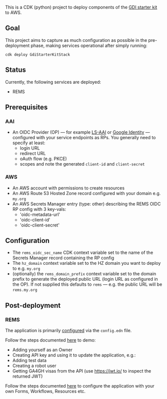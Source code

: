 This is a CDK (python) project to deploy components of the [GDI starter kit](
https://gdi.onemilliongenomes.eu/gdi-starter-kit.html) to AWS.

## Goal

This project aims to capture as much configuration as possible in the
pre-deployment phase, making services operational after simply running:
```
cdk deploy GdiStarterKitStack
``` 

## Status

Currently, the following services are deployed:
 * REMS

## Prerequisites

### AAI

* An OIDC Provider (OP) — for example [LS-AAI](
  https://services.aai.lifescience-ri.eu/spreg/) or [Google Identity](
  https://console.cloud.google.com/apis/credentials) — configured with your
  service endpoints as RPs. You generally need to specify at least:
  * login URL
  * redirect URL
  * oAuth flow (e.g. PKCE)
  * scopes
  and note the generated `client-id` and `client-secret`

### AWS

* An AWS account with permissions to create resources
* An AWS Route 53 Hosted Zone record configured with your domain e.g. `my.org`
* An AWS Secrets Manager entry (type: other) describing the REMS OIDC RP config
  with 3 key-vals:
  - 'oidc-metadata-url'
  - 'oidc-client-id'
  - 'oidc-client-secret'

## Configuration

* The `rems_oidc_sec_name` CDK context variable set to the name of the Secrets
  Manager record containing the RP config
* The `hz_domain` context variable set to the HZ domain you want to deploy to
  e.g. `my.org`
* (optionally) the `rems_domain_prefix` context variable set to the domain
  prefix to generate the deployed public URL (login URL as configured in the
  OP). If not supplied this defaults to `rems` — e.g. the public URL will be
  `rems.my.org`

## Post-deployment

### REMS

The application is primarily [configured](https://github.com/CSCfi/rems/blob/master/docs/configuration.md) via the `config.edn` file.

Follow the steps documented [here](
https://github.com/GenomicDataInfrastructure/starter-kit-rems?tab=readme-ov-file#using-rems) to demo:

* Adding yourself as an Owner
* Creating API key and using it to update the application, e.g.:
* Adding test data
* Creating a robot user
* Getting GA4GH visas from the API (use https://jwt.io/ to inspect the returned JWT)

Follow the steps documented [here](https://github.com/CSCfi/rems/blob/master/manual/owner.md#how-to-add-resources-to-rems) to configure the application with your own Forms, Workflows, Resources etc.

